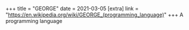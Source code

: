 +++
title = "GEORGE"
date = 2021-03-05
[extra]
link = "https://en.wikipedia.org/wiki/GEORGE_(programming_language)"
+++
A programming language

